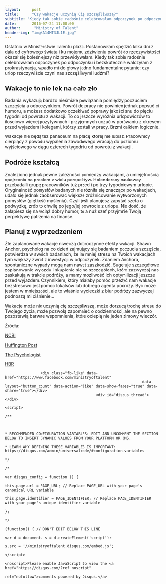 ```yaml
---
layout:     post
title:      "Czy wakacje uczynią Cię szczęśliwszą?"
subtitle: "Kiedy tak sobie radośnie celebrowałam odpoczynek po odpoczynku, wpadło mi do głowy jedno fundamentalne pytanie: czy urlop rzeczywiście czyni nas szczęśliwymi ludźmi?"
date:       2016-07-24 11:00:00
author:      "Ministry of Talent"
header-img: "img/A14MT3JL1E.jpg"
---
```



<p>Ostatnio w Ministerstwie Talentu plaża. Postanowiłam spędzić kilka dni z dala od cyfrowego
                         świata i ku mojemu zdziwieniu powrót do rzeczywistości okazał się
                         boleśniejszy niż przewidywałam. Kiedy tak sobie radośnie celebrowałam odpoczynek po odpoczynku i bezskutecznie walczyłam z prokrastynacją,
                         wpadło mi do głowy jedno fundamentalne pytanie: czy urlop rzeczywiście czyni nas szczęśliwymi
                         ludźmi?
                     <p> <h2 class="section-heading">Wakacje to nie lek na całe zło</h2>
                     <p>Badania wykazują bardzo nieśmiałe powiązania pomiędzy poczuciem szczęścia a odpoczynkiem. Powrót
                         do pracy nie powinien jednak popsuć ci humoru, a możesz dodatkowo oczekiwać poprawy jakości snu
                         do
                         pięciu tygodni od powrotu z wakacji. To co jeszcze wyróżnia urlopowiczów to ilościowo więcej
                         pozytywnych i przyjemnych uczuć w porówaniu z okresem przed wyjazdem i kolegami, którzy zostali
                         w pracy. Brzmi calkiem logicznie.</p>
                         <p>Wakacje nie będą też panaceum na pracę której nie lubisz.
                         Pracownicy cierpiący z powodu wypalenia zawodowego wracają do poziomu wyjściowego w ciągu
                         czterech tygodniu od powrotu z wakacji.</p>
                     <h2 class="section-heading">Podróże kształcą</h2>
                     <p>Znaleziono jednak pewne zależności pomiędzy wakacjami, a umiejętnością spojrzenia na problem z
                         wielu perspektyw. Holenderscy naukowcy przebadalli grupę pracowników tuż przed i po trzy
                         tygodniowym urlopie. Oryginalność pomysłów badanych nie różniła się znacząco po wakacjach, udało
                         się jednak zaobserować większe zróżnicowanie wytworzonych pomysłów (giętkość myślenia). Czyli jeśli planujesz
                         zapytać szefa o podwyżkę, zrób to chwilę po jego/jej powrocie z urlopu. Nie dość, że załapiesz
                         się na wciąż dobry humor, to a nuż szef przyjmnie Twoją perpektywę patrzenia na finanse.</p>
                      <h2 class="section-heading">Planuj z wyprzedzeniem</h2>
                     <p>Źle zaplanowane wakacje niweczą dobroczynne efekty wakacji. Shawn Anchor, psycholog na co dzień
                         zajmujący się badaniem poczucia szczęścia, potwierdza w swoich badaniach, że im mniej stresu na
                         Twoich wakacjach tym większy zwrot z inwestycji w odpoczynek. Zdaniem Anchora, spontaniczne
                         wypady mogą nam nawet zaszkodzić. Sugeruje szczegółowe zaplanowanie wyjazdu i skupienie się na
                         szczegółach, które zazwyczaj nas zaskakują w trakcie podróży, a mamy możliwość ich optymilizacji
                         jeszcze przed wyjazdem. Czynnikiem, który miałaby pomóc przeżyć nam wakacje bezstresowo jest
                         pomoc lokalsów lub dobrego agenta podróży. Być może jestem w mniejszości, ale to właśnie
                         wycieczki z biur podróży zazwyczaj podnoszą mi ciśnienie... </p>
                         <p>Wakacje może nie uczynią cię szczęśliwszą, może dorzucą trochę stresu do Twojego życia, może
                         pozwolą zapomnieć o codzienności, ale na pewno pozostawią barwne wspomnienia, które ocieplą nie
                         jeden zimowy wieczór. 
                         <p>Źródła:</p>
                        <p><a href="http://www.ncbi.nlm.nih.gov/pmc/articles/PMC2837207">NCBI</a></p>
                        <p><a href="http://www.huffingtonpost.com/shawn-achor/do-vacations-make-us-happ_b_5022511.html">Huffington Post</a>
                        <p><a href="https://thepsychologist.bps.org.uk/volume-28/august-2015/making-holidays-work">The Psychologist</a></p>
                        <p><a href="https://hb3r.org/2014/02/when-a-vacation-reduces-stress-and-when-it-doesnt/"> HBR</a></p>
                        
                    <div class="fb-like" data-href="https://www.facebook.com/ministryoftalent"
                                                                  data-layout="button_count" data-action="like" data-show-faces="true" data-share="true"></div>
                                             <div id="disqus_thread"></div>
                                                                                          <script>
                                                                                          /**
                    
                         
                                                                                               * RECOMMENDED CONFIGURATION VARIABLES: EDIT AND UNCOMMENT THE SECTION BELOW TO INSERT DYNAMIC VALUES FROM YOUR PLATFORM OR CMS.
                                                                                               * LEARN WHY DEFINING THESE VARIABLES IS IMPORTANT: https://disqus.com/admin/universalcode/#configuration-variables
                                                                                               */
                                                                                               /*
                                                                                               var disqus_config = function () {
                                                                                               this.page.url = PAGE_URL; // Replace PAGE_URL with your page's canonical URL variable
                                                                                               this.page.identifier = PAGE_IDENTIFIER; // Replace PAGE_IDENTIFIER with your page's unique identifier variable
                                                                                               };
                                                                                               */
                                                                                               (function() { // DON'T EDIT BELOW THIS LINE
                                                                                               var d = document, s = d.createElement('script');
                                                                                               s.src = '//ministryoftalent.disqus.com/embed.js';
                                                                                               </script>
                                                                                                                                            <noscript>Please enable JavaScript to view the <a href="https://disqus.com/?ref_noscript"
                                                                                                                                                                                              rel="nofollow">comments powered by Disqus.</a>
                                                                                                                                            
                                                                                                                                            
                                                                                                                                                                                                                                                                                                                                      
                                                                                                                                               
                                                                                                                                                                                                                                              
                                                                                                                                                                                                                                              
                                                                                               
                                                                                              
                                         
                                         
                                             
                                             
                         
                         
                         
                         
                         
                         
                         
                         
                         
                                             
